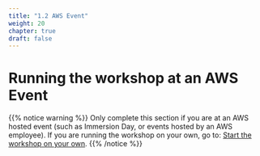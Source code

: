 ```yaml
---
title: "1.2 AWS Event"
weight: 20
chapter: true
draft: false
---
```


# Running the workshop at an AWS Event

{{% notice warning %}}
Only complete this section if you are at an AWS hosted event (such as Immersion Day, or events hosted by an AWS employee). If you are running the workshop on your own, go to: [Start the workshop on your own](/10_getting_started/01_self_paced.html).
{{% /notice %}}
